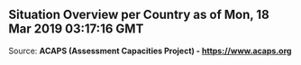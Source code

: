 ## Situation Overview per Country as of Mon, 18 Mar 2019 03:17:16 GMT

Source: **ACAPS (Assessment Capacities Project) - https://www.acaps.org**